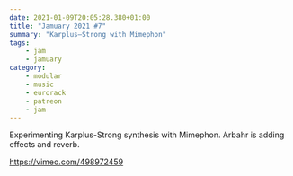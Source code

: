 ```yaml
---
date: 2021-01-09T20:05:28.380+01:00
title: "Jamuary 2021 #7"
summary: "Karplus–Strong with Mimephon"
tags:
    - jam
    - jamuary
category:
    - modular
    - music
    - eurorack
    - patreon
    - jam
---
```

Experimenting Karplus-Strong synthesis with Mimephon. Arbahr is adding effects and reverb.

https://vimeo.com/498972459
